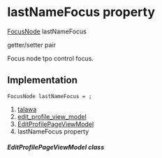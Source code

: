 
<div>

# lastNameFocus property

</div>


[FocusNode](https://api.flutter.dev/flutter/widgets/FocusNode-class.html)
lastNameFocus


getter/setter pair




Focus node tpo control focus.



## Implementation

``` language-dart
FocusNode lastNameFocus = ;
```







1.  [talawa](../../index.md)
2.  [edit_profile_view_model](../../view_model_after_auth_view_models_profile_view_models_edit_profile_view_model/)
3.  [EditProfilePageViewModel](../../view_model_after_auth_view_models_profile_view_models_edit_profile_view_model/EditProfilePageViewModel-class.md)
4.  lastNameFocus property

##### EditProfilePageViewModel class







